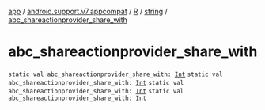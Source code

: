 [app](../../../index.md) / [android.support.v7.appcompat](../../index.md) / [R](../index.md) / [string](index.md) / [abc_shareactionprovider_share_with](.)

# abc_shareactionprovider_share_with

`static val abc_shareactionprovider_share_with: `[`Int`](https://kotlinlang.org/api/latest/jvm/stdlib/kotlin/-int/index.html)
`static val abc_shareactionprovider_share_with: `[`Int`](https://kotlinlang.org/api/latest/jvm/stdlib/kotlin/-int/index.html)
`static val abc_shareactionprovider_share_with: `[`Int`](https://kotlinlang.org/api/latest/jvm/stdlib/kotlin/-int/index.html)
`static val abc_shareactionprovider_share_with: `[`Int`](https://kotlinlang.org/api/latest/jvm/stdlib/kotlin/-int/index.html)